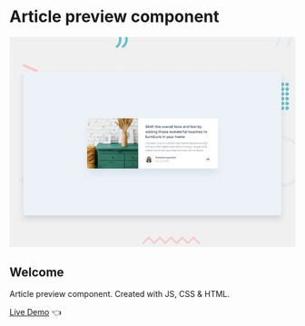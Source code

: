 # Article preview component

![Design preview for the Article preview component](./design/desktop-preview.jpg)

## Welcome 

Article preview component. Created with JS, CSS & HTML.

[Live Demo](https://dmitriy24s.github.io/article-preview-component/) 👈
